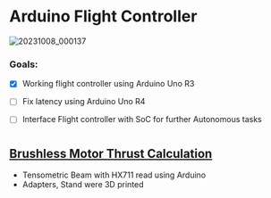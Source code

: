# Arduino Flight Controller
![20231008_000137](https://github.com/AllenP3/arduino_Flight_Controller/assets/72021357/76c6ed7d-010e-47dc-ab1b-0f57526924f3)
### Goals: 
 - [x] Working flight controller using Arduino Uno R3  
 
 - [ ] Fix latency using Arduino Uno R4  
 
 - [ ] Interface Flight controller with SoC for further Autonomous tasks

#
## <a href="https://github.com/AllenP3/arduino_Flight_Controller/tree/main/thrust_calculation" target="_blank">Brushless Motor Thrust Calculation</a>
* Tensometric Beam with HX711 read using Arduino
* Adapters, Stand were 3D printed





